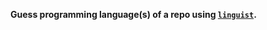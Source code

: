 **Guess programming language(s) of a repo using
[`linguist`](https://github.com/github-linguist/linguist).**
